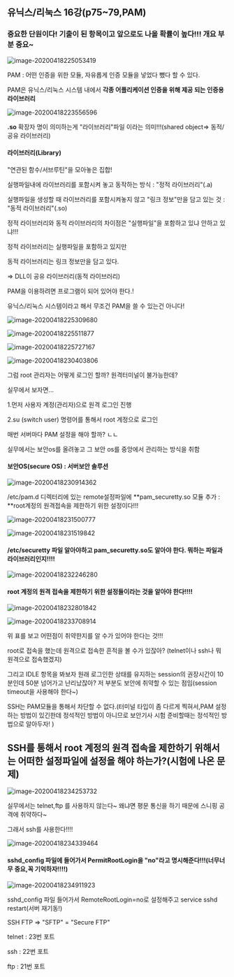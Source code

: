 ## 유닉스/리눅스 16강(p75~79,PAM)

### 중요한 단원이다! 기출이 된 항목이고 앞으로도 나올 확률이 높다!!! 개요 부분 중요~

![image-20200418225053419](C:\Users\KAUstar\AppData\Roaming\Typora\typora-user-images\image-20200418225053419.png)



PAM : 어떤 인증을 위한 모듈, 자유롭게 인증 모듈을 넣었다 뺐다 할 수 있다.



PAM은 유닉스/리눅스 시스템 내에서 **각종 어플리케이션 인증을 위해 제공 되는 인증용 라이브러리**

 

![image-20200418223556596](C:\Users\KAUstar\AppData\Roaming\Typora\typora-user-images\image-20200418223556596.png)

**.so** 확장자 명이 의미하는게 "라이브러리"파일 이라는 의미!!!(shared object=> 동적/공유 라이브러리)

 

#### 라이브러리(Library)

"연관된 함수/서브루틴"을 모아놓은 집합!

실행파일내에 라이브러리를 포함시켜 놓고 동작하는 방식 : "정적 라이브러리"(.a)

실행파일을 생성할 때 라이브러리를 포함시켜놓지 않고 "링크 정보"만을 담고 있는 것 : "동적 라이브러리"(.so)

정적 라이브러리와 동적 라이브러리의 차이점은 "실행파일"을 포함하고 있냐 안하고 있냐!!!

정적 라이브러리는 실행파일을 포함하고 있지만

동적 라이브러리는 링크 정보만을 담고 있다.



=> DLL이 공유 라이브러리(동적 라이브러리)



PAM을 이용하려면 프로그램이 되어 있어야 한다.!

유닉스/리눅스 시스템이라고 해서 무조건 PAM을 쓸 수 있는건 아니다!

![image-20200418225309680](C:\Users\KAUstar\AppData\Roaming\Typora\typora-user-images\image-20200418225309680.png)

![image-20200418225511877](C:\Users\KAUstar\AppData\Roaming\Typora\typora-user-images\image-20200418225511877.png)

![image-20200418225727167](C:\Users\KAUstar\AppData\Roaming\Typora\typora-user-images\image-20200418225727167.png)

![image-20200418230403806](C:\Users\KAUstar\AppData\Roaming\Typora\typora-user-images\image-20200418230403806.png)

그럼 root 관리자는 어떻게 로그인 할까? 원격터미널이 불가능한데?

실무에서 보자면...

1.먼저 사용자 계정(관리자)으로 원격 로그인 진행

2.su (switch user) 명령어를 통해서 root 계정으로 로그인



매번 서버마다 PAM 설정을 해야 할까? ㄴㄴ

실무에서는 보안os를 올려놓고 그 보안 os를 중앙에서 관리하는 방식을 취함

#### 보안OS(secure OS) :  서버보안 솔루션 

![image-20200418230914362](C:\Users\KAUstar\AppData\Roaming\Typora\typora-user-images\image-20200418230914362.png)



/etc/pam.d 디렉터리에 있는 remote설정파일에 **pam_securetty.so 모듈 추가 : **root계정의 원격접속을 제한하기 위한 설정이다!!!

![image-20200418231500777](C:\Users\KAUstar\AppData\Roaming\Typora\typora-user-images\image-20200418231500777.png)

![image-20200418231519842](C:\Users\KAUstar\AppData\Roaming\Typora\typora-user-images\image-20200418231519842.png)

#### /etc/securetty 파일 알아야하고 pam_securetty.so도 알아야 한다. 뭐하는 파일과 라이브러리인지!!!!

![image-20200418232246280](C:\Users\KAUstar\AppData\Roaming\Typora\typora-user-images\image-20200418232246280.png)



#### root 계정의 원격 접속을 제한하기 위한 설정들이라는 것을 알아야 한다!!!!

![image-20200418232801842](C:\Users\KAUstar\AppData\Roaming\Typora\typora-user-images\image-20200418232801842.png)

![image-20200418233708914](C:\Users\KAUstar\AppData\Roaming\Typora\typora-user-images\image-20200418233708914.png)

위 표를 보고 어떤점이 취약한지를 알 수가 있어야 한다는 것!!!

root로 접속을 했는데 원격으로 접속한 흔적을 볼 수가 있잖아? (telnet이나 ssh나 뭐 원격으로 접속했겠지)

그리고 IDLE 항목을 봐보자 원래 로그인한 상태를 유지하는 session의 권장시간이 10분인데 50분 넘어가고 난리났잖아? 저 부분도 보안에 취약할 수 있는 점임(session timeout을 사용해야 한다~)



SSH는 PAM모듈을 통해서 차단할 수 없다.(터미널 타입이 좀 다르게 찍혀서,PAM 설정하는 방법이 있긴한데 정석적인 방법이 아니므로 보안기사 시험 준비할때는 정석적인 방법으로 알아두자! )

## SSH를 통해서 root 계정의 원격 접속을 제한하기 위해서는 어떠한 설정파일에 설정을 해야 하는가?(시험에 나온 문제)

![image-20200418234253732](C:\Users\KAUstar\AppData\Roaming\Typora\typora-user-images\image-20200418234253732.png)

실무에서는 telnet,ftp 를 사용하지 않는다~ 왜냐면 평문 통신을 하기 때문에 스니핑 공격에 취약하다~

그래서 ssh를 사용한다!!!!

![image-20200418234339464](C:\Users\KAUstar\AppData\Roaming\Typora\typora-user-images\image-20200418234339464.png)

#### sshd_config 파일에 들어가서 PermitRootLogin을 "no"라고 명시해준다!!!(너무너무 중요,꼭 기억하자!!!!)

 ![image-20200418234911923](C:\Users\KAUstar\AppData\Roaming\Typora\typora-user-images\image-20200418234911923.png)



sshd_config 파일 들어가서 RemoteRootLogin=no로 설정해주고 service sshd restart(서버 재기동!)



SSH FTP => "SFTP" = "Secure FTP"



telnet : 23번  포트

ssh : 22번 포트

ftp : 21번 포트
